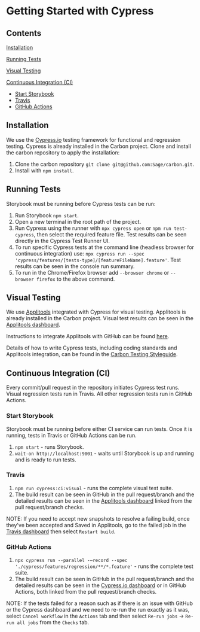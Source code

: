 # Getting Started with Cypress
## Contents
[Installation](#installation)

[Running Tests](#running-tests)

[Visual Testing](#visual-testing)

[Continuous Integration (CI)](#continuous-integration)
* [Start Storybook](#start-storybook)
* [Travis](#travis)
* [GitHub Actions](#github-actions)

## Installation
We use the [Cypress.io]( https://www.cypress.io) testing framework for functional and regression testing. Cypress is already installed in the Carbon project. Clone and install the carbon repository to apply the installation:
1.	Clone the carbon repository `git clone git@github.com:Sage/carbon.git`.
2.	Install with `npm install`.

## Running Tests
Storybook must be running before Cypress tests can be run:
1.	Run Storybook `npm start`.
2.	Open a new terminal in the root path of the project.
3.	Run Cypress using the runner with `npx cypress open` or `npm run test-cypress`, then select the required feature file. Test results can be seen directly in the Cypress Test Runner UI.
4.	To run specific Cypress tests at the command line (headless browser for continuous integration) use: `npx cypress run --spec 'cypress/features/[tests-type]/[featureFileName].feature'`. Test results can be seen in the console run summary.
5.	To run in the Chrome/Firefox browser add `--browser chrome` or `--browser firefox` to the above command.

## Visual Testing
We use [Applitools](https://applitools.com) integrated with Cypress for visual testing. Applitools is already installed in the Carbon project. Visual test results can be seen in the [Applitools dashboard](https://eyes.applitools.com/app/test-results/00000251811810944038/?accountId=MZDiTwN5_kOmMbjBqRi9pw~~).

Instructions to integrate Applitools with GitHub can be found [here](https://applitools.com/docs/topics/integrations/github-integration.html).

Details of how to write Cypress tests, including coding standards and Applitools integration, can be found in the [Carbon Testing Styleguide](../docs/testing-styleguide.md).

## Continuous Integration (CI)
Every commit/pull request in the repository initiates Cypress test runs. Visual regression tests run in Travis. All other regression tests run in GitHub Actions.

### Start Storybook
Storybook must be running before either CI service can run tests. Once it is running, tests in Travis or GitHub Actions can be run.
1.	`npm start` - runs Storybook.
2.	`wait-on http://localhost:9001` - waits until Storybook is up and running and is ready to run tests.

### Travis
1.	`npm run cypress:ci:visual` - runs the complete visual test suite.
2.	The build result can be seen in GitHub in the pull request/branch and the detailed results can be seen in the [Applitools dashboard](https://eyes.applitools.com/app/test-results/00000251811810944038/?accountId=MZDiTwN5_kOmMbjBqRi9pw~~) linked from the pull request/branch checks.

  NOTE: If you need to accept new snapshots to resolve a failing build, once they've been accepted and Saved in Applitools, go to the failed job in the [Travis dashboard](https://travis-ci.org/github/Sage/carbon/builds/) then select `Restart build`.

### GitHub Actions
1.	`npx cypress run --parallel -–record --spec './cypress/features/regression/**/*.feature'` - runs the complete test suite.
2.	The build result can be seen in GitHub in the pull request/branch and the detailed results can be seen in the [Cypress.io dashboard](https://dashboard.cypress.io/projects/8458bb/runs) or in GitHub Actions, both linked from the pull request/branch checks.

  NOTE: If the tests failed for a reason such as if there is an issue with GitHub or the Cypress dashboard and we need to re-run the run exactly as it was, select `Cancel workflow` in the `Actions` tab and then select `Re-run jobs` -> `Re-run all jobs` from the `Checks` tab.
